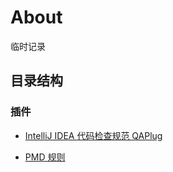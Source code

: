 # About

临时记录


## 目录结构

### 插件

* [IntelliJ IDEA 代码检查规范 QAPlug](https://blog.csdn.net/jizi7618937/article/details/51500725)

* [PMD 规则](https://blog.csdn.net/bimuzi/article/details/52859546)


